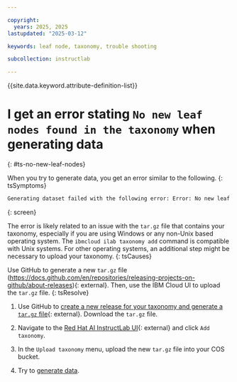 ```yaml
---

copyright:
  years: 2025, 2025
lastupdated: "2025-03-12"

keywords: leaf node, taxonomy, trouble shooting

subcollection: instructlab

---
```


{{site.data.keyword.attribute-definition-list}}

# I get an error stating `No new leaf nodes found in the taxonomy` when generating data
{: #ts-no-new-leaf-nodes}

When you try to generate data, you get an error similar to the following.
{: tsSymptoms}

```txt
Generating dataset failed with the following error: Error: No new leaf nodes found in the taxonomy.
```
{: screen}

The error is likely related to an issue with the `tar.gz` file that contains your taxonomy, especially if you are using Windows or any non-Unix based operating system. The `ibmcloud ilab taxonomy add` command is compatible with Unix systems. For other operating systems, an additional step might be necessary to upload your taxonomy.
{: tsCauses}

Use GitHub to generate a new `tar.gz` file (https://docs.github.com/en/repositories/releasing-projects-on-github/about-releases){: external}. Then, use the IBM Cloud UI to upload the `tar.gz` file.
{: tsResolve}

1. Use GitHub to [create a new release for your taxonomy and generate a `tar.gz` file](https://docs.github.com/en/repositories/releasing-projects-on-github/about-releases){: external}. Download the `tar.gz` file. 

2. Navigate to the [Red Hat AI InstructLab UI](https://cloud.ibm.com/instructlab/overview){: external} and click `Add taxonomy`.

3. In the `Upload taxonomy` menu, upload the new `tar.gz` file into your COS bucket. 

4. Try to [generate data](/docs/instructlab?topic=instructlab-data-generate&interface=ui). 
